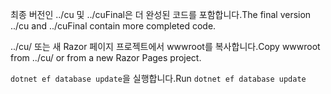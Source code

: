 <span data-ttu-id="24eb0-101">최종 버전인 ../cu 및 ../cuFinal은 더 완성된 코드를 포함합니다.</span><span class="sxs-lookup"><span data-stu-id="24eb0-101">The final version ../cu and ../cuFinal contain more completed code.</span></span>

<span data-ttu-id="24eb0-102">../cu/ 또는 새 Razor 페이지 프로젝트에서 wwwroot를 복사합니다.</span><span class="sxs-lookup"><span data-stu-id="24eb0-102">Copy wwwroot from ../cu/ or from a new Razor Pages project.</span></span>

<span data-ttu-id="24eb0-103">`dotnet ef database update`을 실행합니다.</span><span class="sxs-lookup"><span data-stu-id="24eb0-103">Run `dotnet ef database update`</span></span>
